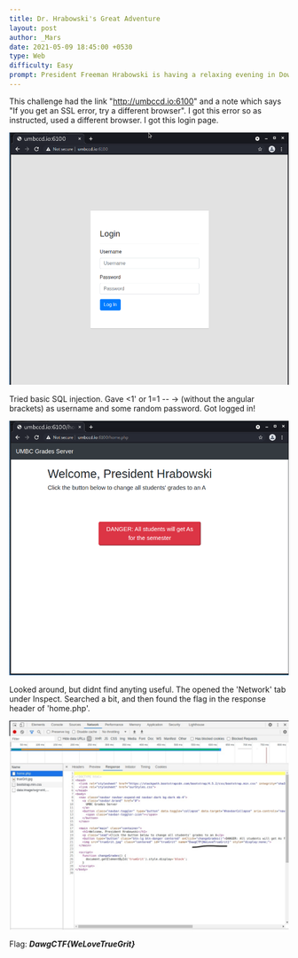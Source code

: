 ```yaml
---
title: Dr. Hrabowski's Great Adventure 
layout: post
author: _Mars
date: 2021-05-09 18:45:00 +0530
type: Web
difficulty: Easy
prompt: President Freeman Hrabowski is having a relaxing evening in Downtown Baltimore. But he forgot his password to give all UMBC students an A in all their classes this semester! Find a way to log in and help him out.
---
```


This challenge had the link "http://umbccd.io:6100" and a note which says "If you get an SSL error, try a different browser".
I got this error so as instructed, used a different browser.
I got this login page.

![](/images/Mars/Dawg3.png)

Tried basic SQL injection. Gave <1' or 1=1 -- -> (without the angular brackets) as username and some random password. Got logged in!

![](/images/Mars/Dawg4.png)

Looked around, but didnt find anyting useful. The opened the 'Network' tab under Inspect. Searched a bit, and then found the flag in the response header of 'home.php'.

![](/images/Mars/Dawg5.jpg)

Flag: ***DawgCTF{WeLoveTrueGrit}***
